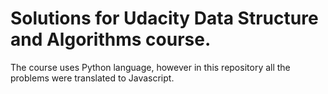 # Solutions for Udacity Data Structure and Algorithms course.

The course uses Python language, however in this repository all the problems were translated to Javascript.
